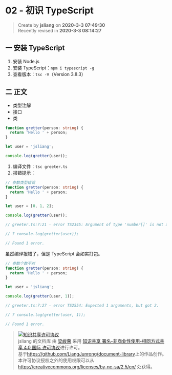 02 - 初识 TypeScript
===

> Create by **jsliang** on **2020-3-3 07:49:30**  
> Recently revised in **2020-3-3 08:14:27**

## 一 安装 TypeScript

1. 安装 Node.js
2. 安装 TypeScript：`npm i typescript -g`
3. 查看版本：`tsc -V`（Version 3.8.3）

## 二 正文

* 类型注解
* 接口
* 类

```ts
function gretter(person: string) {
  return 'Hello ' + person;
}

let user = 'jsliang';

console.log(gretter(user));
```

1. 编译文件：`tsc greeter.ts`
2. 报错提示：

```ts
// 参数类型错误
function gretter(person: string) {
  return 'Hello ' + person;
}

let user = [0, 1, 2];

console.log(gretter(user));

// greeter.ts:7:21 - error TS2345: Argument of type 'number[]' is not assignable to parameter of type 'string'.

// 7 console.log(gretter(user));

// Found 1 error.
```

虽然编译报错了，但是 TypeScript 会如实打包。

```ts
// 参数个数不对
function gretter(person: string) {
  return 'Hello ' + person;
}

let user = 'jsliang';

console.log(gretter(user, 1));

// greeter.ts:7:27 - error TS2554: Expected 1 arguments, but got 2.

// 7 console.log(gretter(user, 1));

// Found 1 error.
```

> <a rel="license" href="http://creativecommons.org/licenses/by-nc-sa/4.0/"><img alt="知识共享许可协议" style="border-width:0" src="https://i.creativecommons.org/l/by-nc-sa/4.0/88x31.png" /></a><br /><span xmlns:dct="http://purl.org/dc/terms/" property="dct:title">jsliang 的文档库</span> 由 <a xmlns:cc="http://creativecommons.org/ns#" href="https://github.com/LiangJunrong/document-library" property="cc:attributionName" rel="cc:attributionURL">梁峻荣</a> 采用 <a rel="license" href="http://creativecommons.org/licenses/by-nc-sa/4.0/">知识共享 署名-非商业性使用-相同方式共享 4.0 国际 许可协议</a>进行许可。<br />基于<a xmlns:dct="http://purl.org/dc/terms/" href="https://github.com/LiangJunrong/document-library" rel="dct:source">https://github.com/LiangJunrong/document-library</a>上的作品创作。<br />本许可协议授权之外的使用权限可以从 <a xmlns:cc="http://creativecommons.org/ns#" href="https://creativecommons.org/licenses/by-nc-sa/2.5/cn/" rel="cc:morePermissions">https://creativecommons.org/licenses/by-nc-sa/2.5/cn/</a> 处获得。
